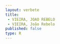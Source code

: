 ```yaml
---
layout: verbete
title:
 - VIEIRA, JOAO REBELO
 - VIEIRA, João Rebelo
published: false
type: R
---
```


